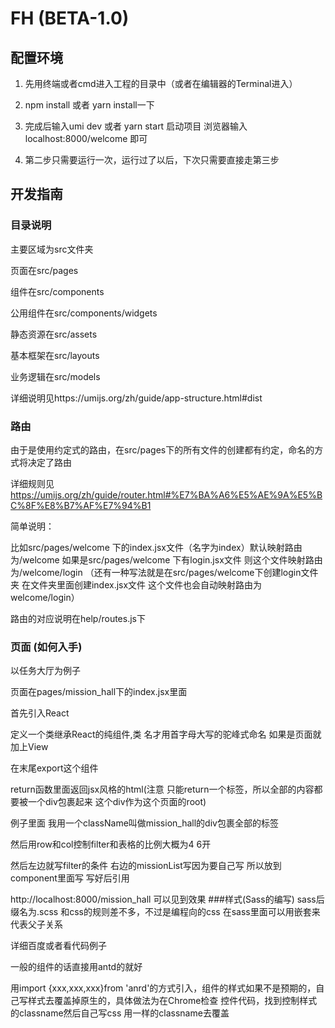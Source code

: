 # FH (BETA-1.0) 
## 配置环境
1. 先用终端或者cmd进入工程的目录中（或者在编辑器的Terminal进入）

2. npm install 或者 yarn install一下

3. 完成后输入umi dev 或者 yarn start 启动项目 浏览器输入localhost:8000/welcome 即可

4. 第二步只需要运行一次，运行过了以后，下次只需要直接走第三步
## 开发指南
### 目录说明
主要区域为src文件夹

页面在src/pages

组件在src/components

公用组件在src/components/widgets

静态资源在src/assets

基本框架在src/layouts

业务逻辑在src/models

详细说明见https://umijs.org/zh/guide/app-structure.html#dist

### 路由
由于是使用约定式的路由，在src/pages下的所有文件的创建都有约定，命名的方式将决定了路由

详细规则见 https://umijs.org/zh/guide/router.html#%E7%BA%A6%E5%AE%9A%E5%BC%8F%E8%B7%AF%E7%94%B1

简单说明：

比如src/pages/welcome 下的index.jsx文件（名字为index）默认映射路由为/welcome
如果是src/pages/welcome 下有login.jsx文件 则这个文件映射路由为/welcome/login 
（还有一种写法就是在src/pages/welcome下创建login文件夹 
在文件夹里面创建index.jsx文件 这个文件也会自动映射路由为welcome/login）

路由的对应说明在help/routes.js下

### 页面 (如何入手)

以任务大厅为例子

页面在pages/mission_hall下的index.jsx里面

首先引入React 

定义一个类继承React的纯组件,类
名才用首字母大写的驼峰式命名 如果是页面就加上View

在末尾export这个组件

return函数里面返回jsx风格的html(注意 只能return一个标签，所以全部的内容都要被一个div包裹起来 这个div作为这个页面的root)

例子里面 我用一个className叫做mission_hall的div包裹全部的标签

然后用row和col控制filter和表格的比例大概为4 6开

然后左边就写filter的条件
右边的missionList写因为要自己写
所以放到component里面写 写好后引用

http://localhost:8000/mission_hall 可以见到效果
###样式(Sass的编写)
sass后缀名为.scss 和css的规则差不多，不过是编程向的css
在sass里面可以用嵌套来代表父子关系

详细百度或者看代码例子

一般的组件的话直接用antd的就好

用import {xxx,xxx,xxx}from 'anrd'的方式引入，组件的样式如果不是预期的，自己写样式去覆盖掉原生的，具体做法为在Chrome检查
控件代码，找到控制样式的classname然后自己写css 用一样的classname去覆盖





